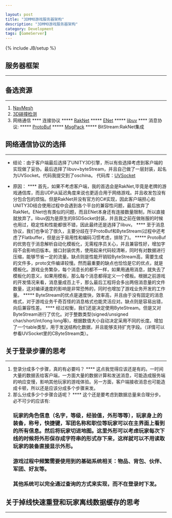 ```yaml
---

layout: post
title: "3DMMO游戏服务器架构"
description: "3DMMO游戏服务器架构"
category: Development
tags: [GameServer]
---
```

{% include JB/setup %}

服务器框架
----------

------------------------------------------------------------------------

备选资源
--------

------------------------------------------------------------------------

1.  [NavMesh](https://github.com/memononen/recastnavigation)
2.  [3D碰撞检测](http://www.tsarevitch.org/ozcollide/)
3.  网络通信
    **** 连接协议
    ***** [RakNet](https://github.com/OculusVR/RakNet)
    ***** [ENet](http://enet.bespin.org/Features.html)
    ***** [libuv](http://libuv.org/)
    **** 消息协议:
    ***** [ProtoBuf](https://github.com/google/protobuf/)
    ***** [MsgPack](http://msgpack.org/)
    ***** BitStream:RakNet集成

网络通信协议的选择
------------------

------------------------------------------------------------------------

-   结论：由于客户端最后选择了UNITY3D引擎，所以有些选择考虑到客户端的实现做了妥协。最后选择了libuv+byteStream，并且自己做了一层封装，起名为UVSocket。代码我提交到了oschina。
    代码库：[UVSocket](http://git.oschina.net/foryoung365/UVSocket)

<!-- -->

-   原因：
    **** 首先，如果不考虑客户端，我的首选会是RakNet,毕竟是老牌的游戏通信库，而且UDP从延迟角度来说也更适合用于网络游戏。并且收发包没有分包合包的烦恼。但是RakNet并没有官方的C#实现，因此客户端担心和UNITY3D结合使用过程中会遇到各个平台的兼容性问题，最后放弃了RakNet。ENet也有类似的问题，而且ENet本身还有连接数量限制，所以直接就放弃了。libuv因为是原生的BSDSocket封装，并且我之前在做账服的时候也用过，稳定性和性能都很不错，因此最终还是选择了libuv。
    **** 至于消息协议，我们也争论了很久，主要分歧在于ProtoBuf和ByteStream(过程中还考虑了Flatbuffer，但是出于易用性和编码习惯考虑，排除了)。
    ***** ProtoBuf的优势在于消息解析自动化模板化，无需程序员关心，并且兼容性好，增加字段不会影响旧版本。接口封装优秀，使用起来代码较清晰，同时有对数据进行压缩，能够节省一定的流量。缺点则是性能开销较ByteStream高，需要生成的文件多，proto文件编译较慢。然而最重要的缺点也恰恰是它的优点，就是模板化。游戏业务繁杂，每个消息长的都不一样，如果用通用消息，就失去了模板化的意义，如果用模板，那么每个消息都得定义一个模板。根据之前游戏的开发情况来看，消息量成百上千，那么最后工程将会多出两倍消息量的文件数量，这对编译速度的影响是非常恐怖的，同时也增加了游戏业务开发的工作量。
    ***** ByteStream的优点是速度快，效率高，并且由于没有固定的消息格式，对于游戏业务千奇百怪的消息格式也能灵活应对。缺点则是容易出错，向后兼容性差。
    **** 经过权衡，我们还是决定使用ByteStream。但是又对ByteStream进行了优化。对于整数类型(signed/unsigned char/short/int/long long等)，根据数值大小自动决定采用不同的长度。增加了一个table类型，用于发送结构化数据，并且能够支持扩充字段。（详情可以参看UVSocket里的CByteStream类）。

关于登录步骤的思考
------------------

------------------------------------------------------------------------

1.  登录分成多个步骤，真的有必要吗？
    **** 这点我觉得应该还是有的。一时间大量的数据丢给客户端，一方面大量的数据计算和发送消息，可能造成服务端的响应变慢，影响其他玩家的游戏体验。另一方面，客户端接收消息也可能造成卡顿，所以还是应该分成多个步骤来发。
2.  那么分成多少个步骤合适呢？
    **** 这个还是要考虑到数据总量来合理分步。必不可少的应该有:
    ### 玩家的角色信息（名字，等级，经验值，外形等等），玩家身上的装备，称号，快捷键，军团名称和职位等玩家可以在主界面上看到的所有信息。然后将玩家切进地图。这里外形可以考虑玩家每次下线的时候将外形保存成字符串的形式存下来，这样就可以不用读取玩家的装备直接显示外形。
    ### 游戏过程中频繁需要使用到的基础系统相关：物品、背包、伙伴、军团、好友等。
    ### 其他系统可以完全通过查询的方式来实现，而不在登录时下发。

关于掉线快速重登和玩家离线数据缓存的思考
----------------------------------------

------------------------------------------------------------------------
